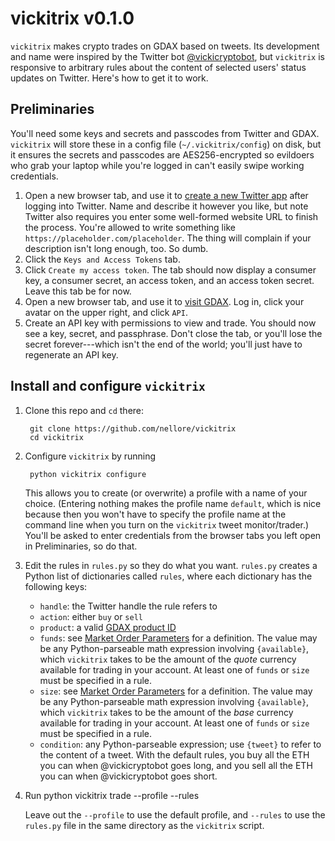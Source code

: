 # vickitrix v0.1.0

`vickitrix` makes crypto trades on GDAX based on tweets. Its development and name were inspired by the Twitter bot [@vickicryptobot](https://twitter.com/vickicryptobot), but `vickitrix` is responsive to arbitrary rules about the content of selected users' status updates on Twitter. Here's how to get it to work.

## Preliminaries

You'll need some keys and secrets and passcodes from Twitter and GDAX. `vickitrix` will store these in a config file (`~/.vickitrix/config`) on disk, but it ensures the secrets and passcodes are AES256-encrypted so evildoers who grab your laptop while you're logged in can't easily swipe working credentials.

1. Open a new browser tab, and use it to [create a new Twitter app](https://apps.twitter.com/) after logging into Twitter. Name and describe it however you like, but note Twitter also requires you enter some well-formed website URL to finish the process. You're allowed to write something like `https://placeholder.com/placeholder`. The thing will complain if your description isn't long enough, too. So dumb.
2. Click the `Keys and Access Tokens` tab.
3. Click `Create my access token`. The tab should now display a consumer key, a consumer secret, an access token, and an access token secret. Leave this tab be for now.
4. Open a new browser tab, and use it to [visit GDAX](https://gdax.com). Log in, click your avatar on the upper right, and click `API`.
5. Create an API key with permissions to view and trade. You should now see a key, secret, and passphrase. Don't close the tab, or you'll lose the secret forever---which isn't the end of the world; you'll just have to regenerate an API key.

## Install and configure `vickitrix`
1. Clone this repo and `cd` there:
        
        git clone https://github.com/nellore/vickitrix
        cd vickitrix
2. Configure `vickitrix` by running

        python vickitrix configure
        
    This allows you to create (or overwrite) a profile with a name of your choice. (Entering nothing makes the profile name `default`, which is nice because then you won't have to specify the profile name at the command line when you turn on the `vickitrix` tweet monitor/trader.) You'll be asked to enter credentials from the browser tabs you left open in Preliminaries, so do that.
3. Edit the rules in `rules.py` so they do what you want. `rules.py` creates a Python list of dictionaries called `rules`, where each dictionary has the following keys:
    * `handle`: the Twitter handle the rule refers to
    * `action`: either `buy` or `sell`
    * `product`: a valid [GDAX product ID](https://docs.gdax.com/#products)
    * `funds`: see [Market Order Parameters](https://docs.gdax.com/#place-a-new-order) for a definition. The value may be any Python-parseable math expression involving `{available}`, which `vickitrix` takes to be the amount of the _quote_ currency available for trading in your account. At least one of `funds` or `size` must be specified in a rule.
    * `size`: see [Market Order Parameters](https://docs.gdax.com/#place-a-new-order) for a definition. The value may be any Python-parseable math expression involving `{available}`, which `vickitrix` takes to be the amount of the _base_ currency available for trading in your account. At least one of `funds` or `size` must be specified in a rule.
    * `condition`: any Python-parseable expression; use `{tweet}` to refer to the content of a tweet.
With the default rules, you buy all the ETH you can when @vickicryptobot goes long, and you sell all the ETH you can when @vickicryptobot goes short.
4. Run
        python vickitrix trade --profile <profile name goes here> --rules <path to rules file>
        
   Leave out the `--profile` to use the default profile, and `--rules` to use the `rules.py` file in the same directory as the `vickitrix` script.
